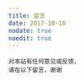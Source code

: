 ```yaml
---
title: 留言
date: 2017-10-16
nodate: true
noedit: true
---
```


<script type="text/javascript" id="clustrmaps" src="//cdn.clustrmaps.com/map_v2.js?cl=777796&w=a&t=tt&d=7kZRQOkRCnfU8ANWvd02QiVNnSWdl5sBQsqfApcfClM&co=ffffff&ct=777796"></script>


<script type="text/javascript" src="//rf.revolvermaps.com/0/0/8.js?i=5m8wq0lfpcr&amp;m=6&amp;c=ff0000&amp;cr1=ffffff&amp;f=arial&amp;l=33" async="async"></script>

```
对本站有任何意见或反馈，
请在以下留言，谢谢
```


